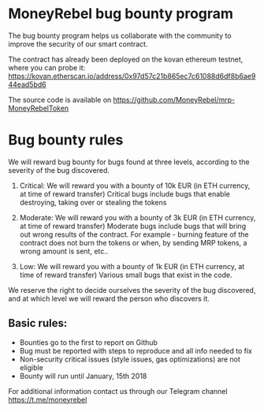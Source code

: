 # MoneyRebel bug bounty program


The bug bounty program helps us collaborate with the community to improve the security of our smart contract. 

The contract has already been deployed on the kovan ethereum testnet, where you can probe it: 
https://kovan.etherscan.io/address/0x97d57c21b865ec7c61088d6df8b6ae944ead5bd6

The source code is available on https://github.com/MoneyRebel/mrp-MoneyRebelToken


# Bug bounty rules

We will reward bug bounty for bugs found at three levels, according to the severity of the bug discovered. 

1. Critical:
We will reward you with a bounty of 10k EUR (in ETH currency, at time of reward transfer)
Critical bugs include bugs that enable destroying, taking over or stealing the tokens

2. Moderate:
We will reward you with a bounty of 3k EUR (in ETH currency, at time of reward transfer)
Moderate bugs include bugs that will bring out wrong results of the contract. For example - burning feature of the contract does not burn the tokens or when, by sending MRP tokens, a wrong amount is sent, etc..

3. Low:
We will reward you with a bounty of 1k EUR (in ETH currency, at time of reward transfer)
Various small bugs that exist in the code.


We reserve the right to decide ourselves the severity of the bug discovered, and at which level we will reward the person who discovers it. 

## Basic rules:
- Bounties go to the first to report on Github
- Bug must be reported with steps to reproduce and all info needed to fix
- Non-security critical issues (style issues, gas optimizations) are not eligible
- Bounty will run until January, 15th 2018


For additional information contact us through our Telegram channel https://t.me/moneyrebel
